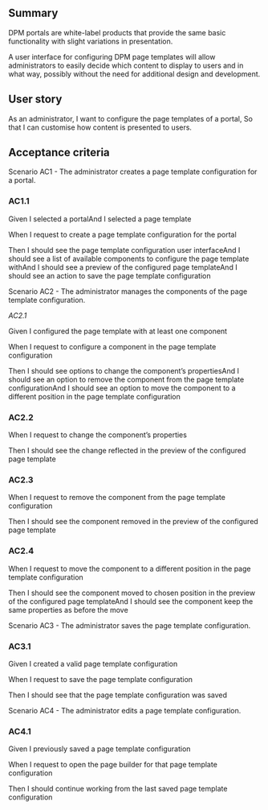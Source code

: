 ## Summary

DPM portals are white-label products that provide the same basic functionality with slight variations in presentation.

A user interface for configuring DPM page templates will allow administrators to easily decide which content to display to users and in what way, possibly without the need for additional design and development.



## User story

As an administrator,
I want to configure the page templates of a portal,
So that I can customise how content is presented to users.



## Acceptance criteria

Scenario AC1 - The administrator creates a page template configuration for a portal.

### AC1.1

Given I selected a portalAnd I selected a page template

When I request to create a page template configuration for the portal

Then I should see the page template configuration user interfaceAnd I should see a list of available components to configure the page template withAnd I should see a preview of the configured page templateAnd I should see an action to save the page template configuration

Scenario AC2 - The administrator manages the components of the page template configuration.

*AC2.1*

Given I configured the page template with at least one component

When I request to configure a component in the page template configuration

Then I should see options to change the component’s propertiesAnd I should see an option to remove the component from the page template configurationAnd I should see an option to move the component to a different position in the page template configuration

### AC2.2

When I request to change the component’s properties

Then I should see the change reflected in the preview of the configured page template

### AC2.3

When I request to remove the component from the page template configuration

Then I should see the component removed in the preview of the configured page template

### AC2.4

When I request to move the component to a different position in the page template configuration

Then I should see the component moved to chosen position in the preview of the configured page templateAnd I should see the component keep the same properties as before the move

Scenario AC3 - The administrator saves the page template configuration.

### AC3.1

Given I created a valid page template configuration

When I request to save the page template configuration

Then I should see that the page template configuration was saved

Scenario AC4 - The administrator edits a page template configuration.

### AC4.1

Given I previously saved a page template configuration

When I request to open the page builder for that page template configuration

Then I should continue working from the last saved page template configuration
